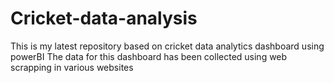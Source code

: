 # Cricket-data-analysis
This is my latest repository based on cricket data analytics dashboard using powerBI 
The data for this dashboard has been collected using web scrapping in various websites
